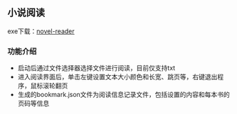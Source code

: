 ## 小说阅读

exe下载：<a href="https://github.com/zxyFalcon/novel-reader/releases">novel-reader</a>

### 功能介绍
* 启动后通过文件选择器选择文件进行阅读，目前仅支持txt
* 进入阅读界面后，单击左键设置文本大小颜色和长宽、跳页等，右键退出程序，鼠标滚轮翻页
* 生成的bookmark.json文件为阅读信息记录文件，包括设置的内容和每本书的页码等信息